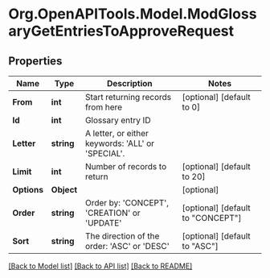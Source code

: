# Org.OpenAPITools.Model.ModGlossaryGetEntriesToApproveRequest

## Properties

Name | Type | Description | Notes
------------ | ------------- | ------------- | -------------
**From** | **int** | Start returning records from here | [optional] [default to 0]
**Id** | **int** | Glossary entry ID | 
**Letter** | **string** | A letter, or either keywords: &#39;ALL&#39; or &#39;SPECIAL&#39;. | 
**Limit** | **int** | Number of records to return | [optional] [default to 20]
**Options** | **Object** |  | [optional] 
**Order** | **string** | Order by: &#39;CONCEPT&#39;, &#39;CREATION&#39; or &#39;UPDATE&#39; | [optional] [default to "CONCEPT"]
**Sort** | **string** | The direction of the order: &#39;ASC&#39; or &#39;DESC&#39; | [optional] [default to "ASC"]

[[Back to Model list]](../README.md#documentation-for-models) [[Back to API list]](../README.md#documentation-for-api-endpoints) [[Back to README]](../README.md)

